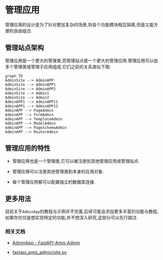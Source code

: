 # 管理应用

管理应用的设计是为了针对更加复杂的场景,将各个功能模块相互隔离,但是又能方便的自由组合.

## 管理站点架构

管理应用是一个更大的管理类,而管理站点是一个更大的管理应用.管理应用可以由多个管理类或管理子应用组成,它们之前的关系类似下图:

```mermaid
graph TD
AdminSite --> AdminAPP
AdminSite --> AdminAPP1
AdminSite --> AdminAPP2
AdminSite --> Admin1
AdminSite --> Admin2
AdminAPP1 --> AdminAPP11
AdminAPP1 --> AdminAPP12
AdminAPP --> PageAdmin
AdminAPP --> FormAdmin
AdminAPP --> TemplateAdmin
AdminAPP --> ModelAdmin
AdminAPP --> PageSchemaAdmin
AdminAPP --> RouterAdmin
```

## 管理应用的特性

- 管理应用也是一个管理类,它可以被注册到其他管理应用或管理站点.

- 管理应用可以注册其他管理类到本身的应用对象.

- 每个管理应用都可以配置独立的数据库连接.

## 更多用法

目前关于`AdminApp`的教程与示例并不完善,后续可能会添加更多丰富的功能与教程,如果你仅仅是想实现特定的功能,并不想深入研究,这部分可以先行跳过.

### 相关文档

- [AdminApp - FastAPI-Amis-Admin](/amis_admin/AdminApp/)

- [fastapi_amis_admin/site.py](https://github.com/amisadmin/fastapi_amis_admin/blob/master/fastapi_amis_admin/amis_admin/site.py)